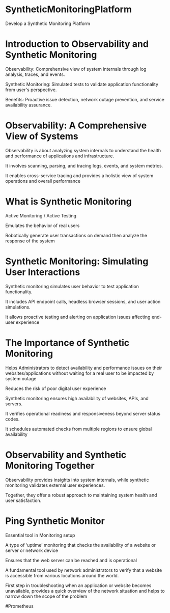 # **SyntheticMonitoringPlatform**
Develop a Synthetic Monitoring Platform 


# Introduction to Observability and Synthetic Monitoring

Observability: Comprehensive view of system internals through log analysis, traces, and events.​

​Synthetic Monitoring: Simulated tests to validate application functionality from user's perspective.​

​Benefits: Proactive issue detection, network outage prevention, and service availability assurance.

# Observability: A Comprehensive View of Systems

Observability is about analyzing system internals to understand the health and performance of applications and infrastructure.​

It involves scanning, parsing, and tracing logs, events, and system metrics.​

It enables cross-service tracing and provides a holistic view of system operations and overall performance

# What is Synthetic Monitoring

Active Monitoring / Active Testing​

Emulates the behavior of real users​

Robotically generate user transactions on demand then analyze the response of the system​


# Synthetic Monitoring: Simulating User Interactions

Synthetic monitoring simulates user behavior to test application functionality.​

It includes API endpoint calls, headless browser sessions, and user action simulations.​

It allows proactive testing and alerting on application issues affecting end-user experience


# The Importance of Synthetic Monitoring

Helps Administrators to detect availability and performance issues on their websites/applications without waiting for a real user to be impacted by system outage​

Reduces the risk of poor digital user experience​

Synthetic monitoring ensures high availability of websites, APIs, and servers.​

It verifies operational readiness and responsiveness beyond server status codes.​

It schedules automated checks from multiple regions to ensure global availability

# Observability and Synthetic Monitoring Together

Observability provides insights into system internals, while synthetic monitoring validates external user experiences.​

​Together, they offer a robust approach to maintaining system health and user satisfaction.



# Ping Synthetic Monitor

Essential tool in Monitoring setup​

A type of ‘uptime’ monitoring that checks the availability of a website or server or network device​

Ensures that the web server can be reached and is operational​

A fundamental tool used by network administrators to verify that a website is accessible from various locations around the world.​

First step in troubleshooting when an application or website becomes unavailable, provides a quick overview of the network situation and helps to narrow down the scope of the problem



#Prometheus
